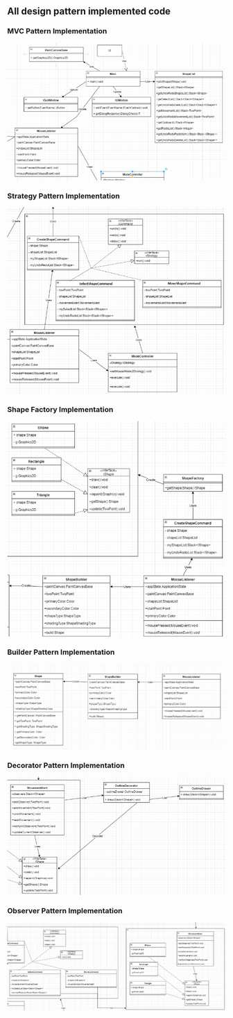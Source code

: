 

## All design pattern implemented code

### MVC Pattern Implementation

![alt text](IMG/mvc-pattern.png "UML") <br>

### Strategy Pattern Implementation

![alt text](IMG/strategy-pattern.png "UML") <br>

### Shape Factory Implementation

![alt text](IMG/shape-factory-pattern.png "UML") <br>

### Builder Pattern Implementation

![alt text](IMG/builder-pattern.png "UML") <br>

### Decorator Pattern Implementation

![alt text](IMG/decorator-pattern.png "UML") <br>

### Observer Pattern Implementation

![alt text](IMG/observer-pattern.png "UML") <br>
